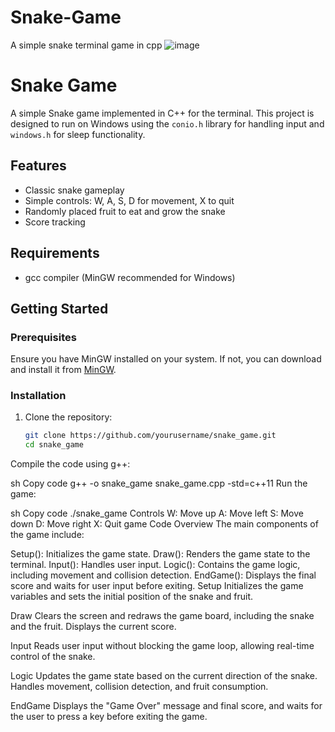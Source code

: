 # Snake-Game
A simple snake terminal game in  cpp
![image](https://github.com/user-attachments/assets/34b4d29c-f230-48d1-8946-0613851fb33a)

# Snake Game

A simple Snake game implemented in C++ for the terminal. This project is designed to run on Windows using the `conio.h` library for handling input and `windows.h` for sleep functionality.

## Features

- Classic snake gameplay
- Simple controls: W, A, S, D for movement, X to quit
- Randomly placed fruit to eat and grow the snake
- Score tracking

## Requirements

- gcc compiler (MinGW recommended for Windows)

## Getting Started

### Prerequisites

Ensure you have MinGW installed on your system. If not, you can download and install it from [MinGW](http://www.mingw.org/).

### Installation

1. Clone the repository:
   ```sh
   git clone https://github.com/yourusername/snake_game.git
   cd snake_game
Compile the code using g++:

sh
Copy code
g++ -o snake_game snake_game.cpp -std=c++11
Run the game:

sh
Copy code
./snake_game
Controls
W: Move up
A: Move left
S: Move down
D: Move right
X: Quit game
Code Overview
The main components of the game include:

Setup(): Initializes the game state.
Draw(): Renders the game state to the terminal.
Input(): Handles user input.
Logic(): Contains the game logic, including movement and collision detection.
EndGame(): Displays the final score and waits for user input before exiting.
Setup
Initializes the game variables and sets the initial position of the snake and fruit.

Draw
Clears the screen and redraws the game board, including the snake and the fruit. Displays the current score.

Input
Reads user input without blocking the game loop, allowing real-time control of the snake.

Logic
Updates the game state based on the current direction of the snake. Handles movement, collision detection, and fruit consumption.

EndGame
Displays the "Game Over" message and final score, and waits for the user to press a key before exiting the game.

